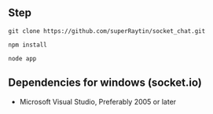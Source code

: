 ## Step

```
git clone https://github.com/superRaytin/socket_chat.git
```

```
npm install
```

```
node app
```

## Dependencies for windows (socket.io)
- Microsoft Visual Studio, Preferably 2005 or later
